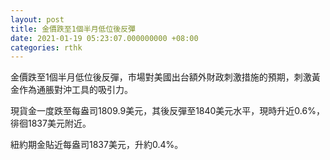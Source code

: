 ```yaml
---
layout: post
title: 金價跌至1個半月低位後反彈
date: 2021-01-19 05:23:07.000000000 +08:00
categories: rthk
---
```


金價跌至1個半月低位後反彈，市場對美國出台額外財政刺激措施的預期，刺激黃金作為通脹對沖工具的吸引力。

現貨金一度跌至每盎司1809.9美元，其後反彈至1840美元水平，現時升近0.6%，徘徊1837美元附近。

紐約期金貼近每盎司1837美元，升約0.4%。
